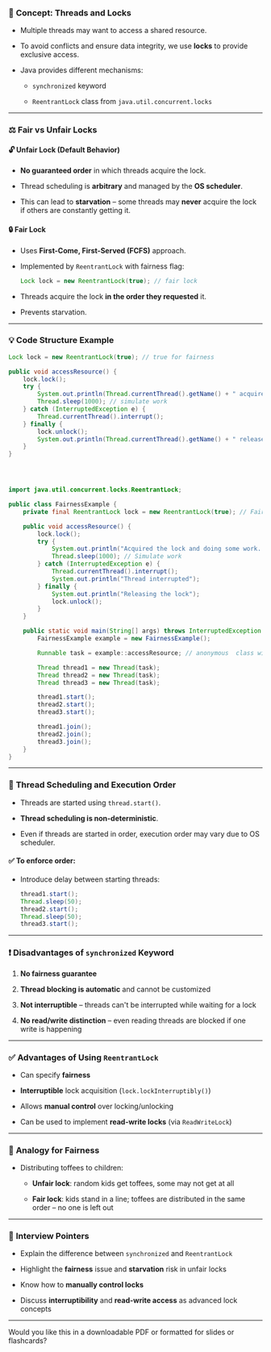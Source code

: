 


### 🧵 **Concept: Threads and Locks**

- Multiple threads may want to access a shared resource.
    
- To avoid conflicts and ensure data integrity, we use **locks** to provide exclusive access.
    
- Java provides different mechanisms:
    
    - `synchronized` keyword
        
    - `ReentrantLock` class from `java.util.concurrent.locks`
        

---

### ⚖️ **Fair vs Unfair Locks**

#### 🔓 **Unfair Lock (Default Behavior)**

- **No guaranteed order** in which threads acquire the lock.
    
- Thread scheduling is **arbitrary** and managed by the **OS scheduler**.
    
- This can lead to **starvation** – some threads may **never** acquire the lock if others are constantly getting it.
    

#### 🔒 **Fair Lock**

- Uses **First-Come, First-Served (FCFS)** approach.
    
- Implemented by `ReentrantLock` with fairness flag:
    
    ```java
    Lock lock = new ReentrantLock(true); // fair lock
    ```
    
- Threads acquire the lock **in the order they requested** it.
    
- Prevents starvation.
    

---

### 💡 **Code Structure Example**

```java
Lock lock = new ReentrantLock(true); // true for fairness

public void accessResource() {
    lock.lock();
    try {
        System.out.println(Thread.currentThread().getName() + " acquired the lock");
        Thread.sleep(1000); // simulate work
    } catch (InterruptedException e) {
        Thread.currentThread().interrupt();
    } finally {
        lock.unlock();
        System.out.println(Thread.currentThread().getName() + " released the lock");
    }
}




import java.util.concurrent.locks.ReentrantLock;

public class FairnessExample {
    private final ReentrantLock lock = new ReentrantLock(true); // Fair lock

    public void accessResource() {
        lock.lock();
        try {
            System.out.println("Acquired the lock and doing some work...");
            Thread.sleep(1000); // Simulate work
        } catch (InterruptedException e) {
            Thread.currentThread().interrupt();
            System.out.println("Thread interrupted");
        } finally {
            System.out.println("Releasing the lock");
            lock.unlock();
        }
    }

    public static void main(String[] args) throws InterruptedException {
        FairnessExample example = new FairnessExample();

        Runnable task = example::accessResource; // anonymous  class with run methos 

        Thread thread1 = new Thread(task);
        Thread thread2 = new Thread(task);
        Thread thread3 = new Thread(task);

        thread1.start();
        thread2.start();
        thread3.start();

        thread1.join();
        thread2.join();
        thread3.join();
    }
}

```

---

### 🎯 **Thread Scheduling and Execution Order**

- Threads are started using `thread.start()`.
    
- **Thread scheduling is non-deterministic**.
    
- Even if threads are started in order, execution order may vary due to OS scheduler.
    

#### ✅ To enforce order:

- Introduce delay between starting threads:
    
    ```java
    thread1.start();
    Thread.sleep(50);
    thread2.start();
    Thread.sleep(50);
    thread3.start();
    ```
    

---

### ❗ **Disadvantages of `synchronized` Keyword**

1. **No fairness guarantee**
    
2. **Thread blocking is automatic** and cannot be customized
    
3. **Not interruptible** – threads can't be interrupted while waiting for a lock
    
4. **No read/write distinction** – even reading threads are blocked if one write is happening
    

---

### ✅ **Advantages of Using `ReentrantLock`**

- Can specify **fairness**
    
- **Interruptible** lock acquisition (`lock.lockInterruptibly()`)
    
- Allows **manual control** over locking/unlocking
    
- Can be used to implement **read-write locks** (via `ReadWriteLock`)
    

---

### 🍬 **Analogy for Fairness**

- Distributing toffees to children:
    
    - **Unfair lock**: random kids get toffees, some may not get at all
        
    - **Fair lock**: kids stand in a line; toffees are distributed in the same order – no one is left out
        

---

### 🧠 **Interview Pointers**

- Explain the difference between `synchronized` and `ReentrantLock`
    
- Highlight the **fairness** issue and **starvation** risk in unfair locks
    
- Know how to **manually control locks**
    
- Discuss **interruptibility** and **read-write access** as advanced lock concepts
    

---

Would you like this in a downloadable PDF or formatted for slides or flashcards?